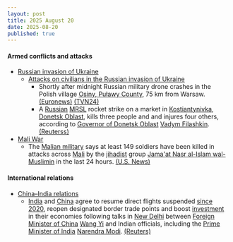 ```yaml
---
layout: post
title: 2025 August 20
date: 2025-08-20
published: true
---
```



#### Armed conflicts and attacks

* [Russian invasion of Ukraine](https://en.wikipedia.org/wiki/Russian_invasion_of_Ukraine "Russian invasion of Ukraine")
  * [Attacks on civilians in the Russian invasion of Ukraine](https://en.wikipedia.org/wiki/Attacks_on_civilians_in_the_Russian_invasion_of_Ukraine "Attacks on civilians in the Russian invasion of Ukraine")
    * Shortly after midnight Russian military drone crashes in the Polish village [Osiny, Puławy County](https://en.wikipedia.org/wiki/Osiny%2C_Pu%C5%82awy_County "Osiny, Puławy County"), 75 km from Warsaw. [(Euronews)](https://www.euronews.com/2025/08/20/suspected-military-drone-crashes-and-explodes-in-eastern-poland-officials-say) [(TVN24)](https://tvn24.pl/polska/mon-mamy-do-czynienia-z-rosyjskim-dronem-prowokacja-st8608372)
    * A [Russian](https://en.wikipedia.org/wiki/Russian_Armed_Forces "Russian Armed Forces") [MRSL](https://en.wikipedia.org/wiki/Multiple_rocket_launcher "Multiple rocket launcher") rocket strike on a market in [Kostiantynivka](https://en.wikipedia.org/wiki/Kostiantynivka "Kostiantynivka"), [Donetsk Oblast](https://en.wikipedia.org/wiki/Donetsk_Oblast "Donetsk Oblast"), kills three people and and injures four others, according to [Governor of Donetsk Oblast](https://en.wikipedia.org/wiki/Governor_of_Donetsk_Oblast "Governor of Donetsk Oblast") [Vadym Filashkin](https://en.wikipedia.org/wiki/Vadym_Filashkin "Vadym Filashkin"). [(Reuterss)](https://www.reuters.com/world/three-killed-russian-shelling-key-eastern-ukrainian-city-local-officials-say-2025-08-20/)
* [Mali War](https://en.wikipedia.org/wiki/Mali_War "Mali War")
  * The [Malian military](https://en.wikipedia.org/wiki/Malian_Armed_Forces "Malian Armed Forces") says at least 149 soldiers have been killed in attacks across [Mali](https://en.wikipedia.org/wiki/Mali "Mali") by the [jihadist](https://en.wikipedia.org/wiki/Jihadism "Jihadism") group [Jama'at Nasr al-Islam wal-Muslimin](https://en.wikipedia.org/wiki/Jama%27at_Nasr_al-Islam_wal-Muslimin "Jama'at Nasr al-Islam wal-Muslimin") in the last 24 hours. [(U.S. News)](https://www.usnews.com/news/world/articles/2025-08-20/mali-army-says-149-soldiers-killed-in-24-hours-in-attacks-by-al-qaeda-linked-group)

#### International relations

* [China–India relations](https://en.wikipedia.org/wiki/China%E2%80%93India_relations "China–India relations")
  * [India](https://en.wikipedia.org/wiki/India "India") and [China](https://en.wikipedia.org/wiki/China "China") agree to resume direct flights suspended [since 2020](https://en.wikipedia.org/wiki/2020%E2%80%932021_China%E2%80%93India_skirmishes "2020–2021 China–India skirmishes"), reopen designated border trade points and boost [investment](https://en.wikipedia.org/wiki/Investment "Investment") in their economies following talks in [New Delhi](https://en.wikipedia.org/wiki/New_Delhi "New Delhi") between [Foreign Minister of China](https://en.wikipedia.org/wiki/Foreign_Minister_of_China "Foreign Minister of China") [Wang Yi](https://en.wikipedia.org/wiki/Wang_Yi "Wang Yi") and Indian officials, including the [Prime Minister of India](https://en.wikipedia.org/wiki/Prime_Minister_of_India "Prime Minister of India") [Narendra Modi](https://en.wikipedia.org/wiki/Narendra_Modi "Narendra Modi"). [(Reuters)](https://www.reuters.com/world/china/india-china-agree-resume-direct-flights-boost-business-links-2025-08-19/)
